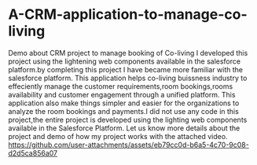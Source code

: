 # A-CRM-application-to-manage-co-living
Demo about CRM project to manage booking of Co-living
I developed this project using the lightening web components available in the salesforce platform.by completing this project I have became more familiar with the salesforce platform.
This application helps co-living buissness industry to effeciently manage the customer requirements,room bookings,rooms availability and customer engagement through a unified platform.
This application also make things simpler and easier for the organizations to analyze the room bookings and payments.I did not use any code in this project,the entire project is developed using the lighting web components available in the Salesforce Platform.
Let us know more details about the project and demo of how my project works with the attached video.
https://github.com/user-attachments/assets/eb79cc0d-b6a5-4c70-9c08-d2d5ca856a07

